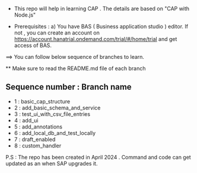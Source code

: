 * This repo will help in learning CAP . The details are based on "CAP with Node.js" 

* Prerequisites :
a) You have BAS ( Business application studio ) editor. If not , you can create an account on https://account.hanatrial.ondemand.com/trial/#/home/trial and get access of BAS.


==> You can follow below sequence of branches to learn.

** Make sure to read the README.md file of each branch 

Sequence number : Branch name
------------------------------
* 1 : basic_cap_structure
* 2 : add_basic_schema_and_service
* 3 : test_ui_with_csv_file_entries
* 4 : add_ui
* 5 : add_annotations
* 6 : add_local_db_and_test_locally
* 7 : draft_enabled
* 8 : custom_handler



P.S : The repo has been created in April 2024 . Command and code can get updated as an when SAP upgrades it. 
